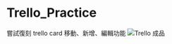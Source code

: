 # Trello_Practice
嘗試復刻 trello card 移動、新增、編輯功能
![Trello 成品](https://user-images.githubusercontent.com/33803176/254138109-2ccabdda-f34a-464a-998b-36cee02b8e9e.png)

